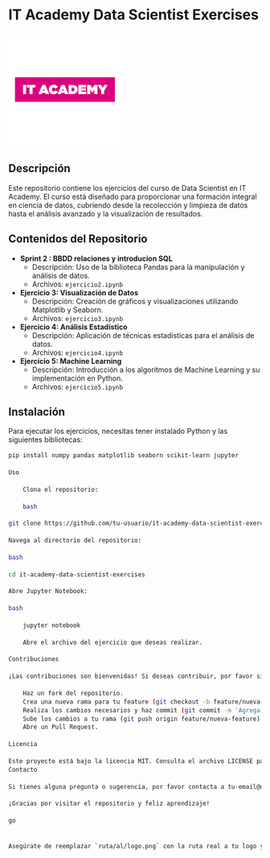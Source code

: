 
# IT Academy Data Scientist Exercises

![IT Academy Logo](https://github.com/ciberzerone/it_Academy_Data_Scientist/blob/main/sprint2/imagen/logoIT.png)

## Descripción

Este repositorio contiene los ejercicios del curso de Data Scientist en IT Academy. El curso está diseñado para proporcionar una formación integral en ciencia de datos, cubriendo desde la recolección y limpieza de datos hasta el análisis avanzado y la visualización de resultados.

## Contenidos del Repositorio

- **Sprint 2 :  BBDD relaciones y introducion SQL**
  - Descripción: Uso de la biblioteca Pandas para la manipulación y análisis de datos.
  - Archivos: `ejercicio2.ipynb`
- **Ejercicio 3: Visualización de Datos**
  - Descripción: Creación de gráficos y visualizaciones utilizando Matplotlib y Seaborn.
  - Archivos: `ejercicio3.ipynb`
- **Ejercicio 4: Análisis Estadístico**
  - Descripción: Aplicación de técnicas estadísticas para el análisis de datos.
  - Archivos: `ejercicio4.ipynb`
- **Ejercicio 5: Machine Learning**
  - Descripción: Introducción a los algoritmos de Machine Learning y su implementación en Python.
  - Archivos: `ejercicio5.ipynb`

## Instalación

Para ejecutar los ejercicios, necesitas tener instalado Python y las siguientes bibliotecas:

```bash
pip install numpy pandas matplotlib seaborn scikit-learn jupyter

Uso

    Clona el repositorio:

    bash

git clone https://github.com/tu-usuario/it-academy-data-scientist-exercises.git

Navega al directorio del repositorio:

bash

cd it-academy-data-scientist-exercises

Abre Jupyter Notebook:

bash

    jupyter notebook

    Abre el archivo del ejercicio que deseas realizar.

Contribuciones

¡Las contribuciones son bienvenidas! Si deseas contribuir, por favor sigue los siguientes pasos:

    Haz un fork del repositorio.
    Crea una nueva rama para tu feature (git checkout -b feature/nueva-feature).
    Realiza los cambios necesarios y haz commit (git commit -m 'Agrega nueva feature').
    Sube los cambios a tu rama (git push origin feature/nueva-feature).
    Abre un Pull Request.

Licencia

Este proyecto está bajo la licencia MIT. Consulta el archivo LICENSE para más detalles.
Contacto

Si tienes alguna pregunta o sugerencia, por favor contacta a tu-email@dominio.com.

¡Gracias por visitar el repositorio y feliz aprendizaje!

go


Asegúrate de reemplazar `ruta/al/logo.png` con la ruta real a tu logo y `https://github.com/tu-usuario/it-academy-data-scientist-exercises.git` con la URL real de tu repositorio. También, actualiza el correo electrónico de contacto con el tuyo.
